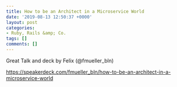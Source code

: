 ```yaml
---
title: How to be an Architect in a Microservice World
date: '2019-08-13 12:50:37 +0000'
layout: post
categories:
- Ruby, Rails &amp; Co.
tags: []
comments: []
---
```

Great Talk and deck by Felix (@fmueller_bln)

<https://speakerdeck.com/fmueller_bln/how-to-be-an-architect-in-a-microservice-world>